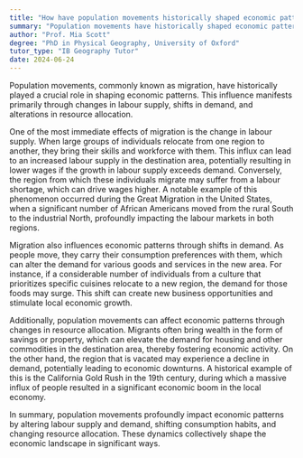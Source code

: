 ```yaml
---
title: "How have population movements historically shaped economic patterns?"
summary: "Population movements have historically shaped economic patterns through labour supply, demand shifts, and resource allocation."
author: "Prof. Mia Scott"
degree: "PhD in Physical Geography, University of Oxford"
tutor_type: "IB Geography Tutor"
date: 2024-06-24
---
```


Population movements, commonly known as migration, have historically played a crucial role in shaping economic patterns. This influence manifests primarily through changes in labour supply, shifts in demand, and alterations in resource allocation.

One of the most immediate effects of migration is the change in labour supply. When large groups of individuals relocate from one region to another, they bring their skills and workforce with them. This influx can lead to an increased labour supply in the destination area, potentially resulting in lower wages if the growth in labour supply exceeds demand. Conversely, the region from which these individuals migrate may suffer from a labour shortage, which can drive wages higher. A notable example of this phenomenon occurred during the Great Migration in the United States, when a significant number of African Americans moved from the rural South to the industrial North, profoundly impacting the labour markets in both regions.

Migration also influences economic patterns through shifts in demand. As people move, they carry their consumption preferences with them, which can alter the demand for various goods and services in the new area. For instance, if a considerable number of individuals from a culture that prioritizes specific cuisines relocate to a new region, the demand for those foods may surge. This shift can create new business opportunities and stimulate local economic growth.

Additionally, population movements can affect economic patterns through changes in resource allocation. Migrants often bring wealth in the form of savings or property, which can elevate the demand for housing and other commodities in the destination area, thereby fostering economic activity. On the other hand, the region that is vacated may experience a decline in demand, potentially leading to economic downturns. A historical example of this is the California Gold Rush in the 19th century, during which a massive influx of people resulted in a significant economic boom in the local economy.

In summary, population movements profoundly impact economic patterns by altering labour supply and demand, shifting consumption habits, and changing resource allocation. These dynamics collectively shape the economic landscape in significant ways.
    